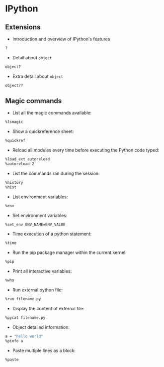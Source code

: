# IPython

## Extensions

* Introduction and overview of IPython's features

```sh
?
```

* Detail about `object`

```sh
object?
```

* Extra detail about `object`

```sh
object??
```

## Magic commands

* List all the magic commands available:

```sh
%lsmagic
```

* Show a quickreference sheet:

```sh
%quickref
```

* Reload all modules every time before executing the Python code typed:

```sh
%load_ext autoreload
%autoreload 2
```

* List the commands ran during the session:

```sh
%history
%hist
```

* List environment variables:

```sh
%env
```

* Set environment variables:

```sh
%set_env ENV_NAME=ENV_VALUE
```

* Time execution of a python statement:

```sh
%time
```

* Run the pip package manager within the current kernel:

```sh
%pip
```

* Print all interactive variables:

```sh
%who
```

* Run external python file:

```sh
%run filename.py
```

* Display the content of external file:

```sh
%pycat filename.py
```

* Object detailed information:

```sh
a = "hello world"
%pinfo a
```

* Paste multiple lines as a block:

```sh
%paste
```
